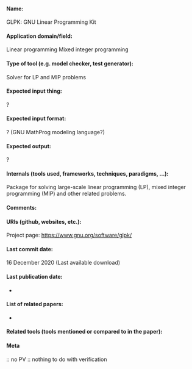#### Name:
GLPK: GNU Linear Programming Kit

#### Application domain/field:
Linear programming
Mixed integer programming

#### Type of tool (e.g. model checker, test generator):
Solver for LP and MIP problems

#### Expected input thing:
?

#### Expected input format:
? (GNU MathProg modeling language?)

#### Expected output:
?

#### Internals (tools used, frameworks, techniques, paradigms, ...):
Package for solving large-scale linear programming (LP), mixed integer programming (MIP) and other related problems.

#### Comments:

#### URIs (github, websites, etc.):
Project page: https://www.gnu.org/software/glpk/

#### Last commit date:
16 December 2020 (Last available download)

#### Last publication date:
-

#### List of related papers:
-

#### Related tools (tools mentioned or compared to in the paper):

#### Meta
:: no PV :: nothing to do with verification